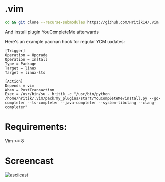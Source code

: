 # .vim

```bash
cd && git clone --recurse-submodules https://github.com/Hritik14/.vim
```
And install plugin YouCompleteMe afterwards

Here's an example pacman hook for regular YCM updates:

```
[Trigger]
Operation = Upgrade
Operation = Install
Type = Package
Target = linux
Target = linux-lts

[Action]
Depends = vim
When = PostTransaction
Exec = /usr/bin/su - hritik -c "/usr/bin/python /home/hritik/.vim/pack/my_plugins/start/YouCompleteMe/install.py --go-completer --ts-completer --java-completer --system-libclang --clang-completer"
```

# Requirements:
Vim >= 8

# Screencast
[![asciicast](https://asciinema.org/a/465384.svg)](https://asciinema.org/a/465384)
